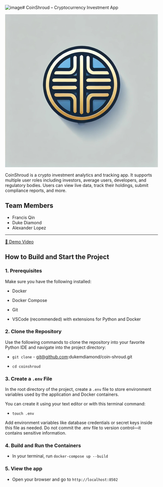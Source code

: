 ![image](https://github.com/user-attachments/assets/57710f35-da57-423c-9ce6-61deaef6c179)# CoinShroud – Cryptocurrency Investment App

![COINSHROUDIMAGE](coinshroud.jpg)

CoinShroud is a crypto investment analytics and tracking app. It supports multiple user roles including
investors, average users, developers, and regulatory bodies. Users can view live data, track their holdings, submit
compliance reports, and more.

## Team Members

- Francis Qin
- Duke Diamond
- Alexander Lopez

---

[🎥 Demo Video](https://www.youtube.com/watch?v=O4YOdDGAqOo)

## How to Build and Start the Project

### 1. Prerequisites

Make sure you have the following installed:

- Docker

- Docker Compose

- Git

- VSCode (recommended) with extensions for Python and Docker

### 2. Clone the Repository

Use the following commands to clone the repository into your favorite Python IDE and navigate into the project directory:

- `git clone` - git@github.com:dukemdiamond/coin-shroud.git

- `cd coinshroud`

### 3. Create a `.env` File

In the root directory of the project, create a `.env` file to store environment variables used by the application and
Docker containers.

You can create it using your text editor or with this terminal command:

- `touch .env`

Add environment variables like database credentials or secret keys inside this file as needed.
Do not commit the .env file to version control—it contains sensitive information.

### 4. Build and Run the Containers
- In your terminal, run `docker-compose up --build`

### 5. View the app 
- Open your browser and go to `http://localhost:8502`

